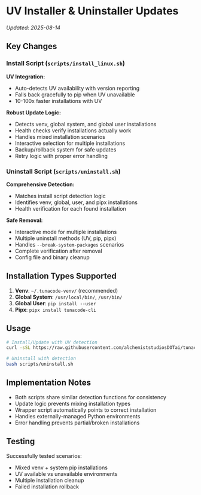 # UV Installer & Uninstaller Updates

_Updated: 2025-08-14_

## Key Changes

### Install Script (`scripts/install_linux.sh`)

**UV Integration:**
- Auto-detects UV availability with version reporting
- Falls back gracefully to pip when UV unavailable
- 10-100x faster installations with UV

**Robust Update Logic:**
- Detects venv, global system, and global user installations
- Health checks verify installations actually work
- Handles mixed installation scenarios
- Interactive selection for multiple installations
- Backup/rollback system for safe updates
- Retry logic with proper error handling

### Uninstall Script (`scripts/uninstall.sh`)

**Comprehensive Detection:**
- Matches install script detection logic
- Identifies venv, global, user, and pipx installations
- Health verification for each found installation

**Safe Removal:**
- Interactive mode for multiple installations
- Multiple uninstall methods (UV, pip, pipx)
- Handles `--break-system-packages` scenarios
- Complete verification after removal
- Config file and binary cleanup

## Installation Types Supported

1. **Venv**: `~/.tunacode-venv/` (recommended)
2. **Global System**: `/usr/local/bin/`, `/usr/bin/`
3. **Global User**: `pip install --user`
4. **Pipx**: `pipx install tunacode-cli`

## Usage

```bash
# Install/Update with UV detection
curl -sSL https://raw.githubusercontent.com/alchemiststudiosDOTai/tunacode/master/scripts/install_linux.sh | bash

# Uninstall with detection
bash scripts/uninstall.sh
```

## Implementation Notes

- Both scripts share similar detection functions for consistency
- Update logic prevents mixing installation types
- Wrapper script automatically points to correct installation
- Handles externally-managed Python environments
- Error handling prevents partial/broken installations

## Testing

Successfully tested scenarios:
- Mixed venv + system pip installations
- UV available vs unavailable environments
- Multiple installation cleanup
- Failed installation rollback
